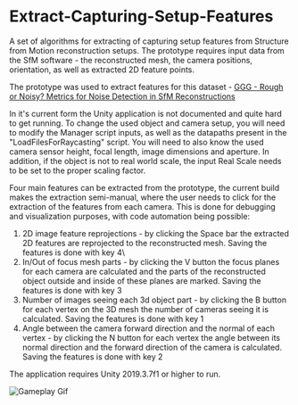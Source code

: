 # Extract-Capturing-Setup-Features
A set of algorithms for extracting of capturing setup features from Structure from Motion reconstruction setups. The prototype requires input data from the SfM software - the reconstructed mesh, the camera positions, orientation, as well as extracted 2D feature points.

The prototype was used to extract features for this dataset - [GGG - Rough or Noisy? Metrics for Noise Detection in SfM Reconstructions](https://data.mendeley.com/datasets/xtv5y29xvz/1)

In it's current form the Unity application is not documented and quite hard to get running. To change the used object and camera setup, you will need to modify the Manager script inputs, as well as the datapaths present in the "LoadFilesForRaycasting" script. You will need to also know the used camera sensor height, focal length, image dimensions and aperture. In addition, if the object is not to real world scale, the input Real Scale needs to be set to the proper scaling factor. 

Four main features can be extracted from the prototype, the current build makes the extraction semi-manual, where the user needs to click for the extraction of the features from each camera. This is done for debugging and visualization purposes, with code automation being possible:

1. 2D image feature reprojections - by clicking the Space bar the extracted 2D features are reprojected to the reconstructed mesh. Saving the features is done with key 4\
2. In/Out of focus mesh parts - by clicking the V button the focus planes for each camera are calculated and the parts of the reconstructed object outside and inside of these planes are marked. Saving the features is done with key 3
3. Number of images seeing each 3d object part - by clicking the B button for each vertex on the 3D mesh the number of cameras seeing it is calculated. Saving the features is done with key 1
4. Angle between the camera forward direction and the normal of each vertex - by clicking the N button for each vertex the angle between its normal direction and the forward direction of the camera is calculated. Saving the features is done with key 2


The application requires Unity 2019.3.7f1 or higher to run.


![Gameplay Gif](GameImages/CapturingSetupFeatures.gif)
